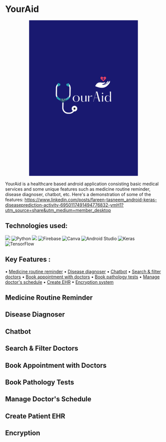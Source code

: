 # YourAid

<p align="center">
<img src="https://github.com/Kingsman-Service/YourAid/blob/main/yourAid.png"
width="350" 
     height="500">
</p>

YourAid is a healthcare based android application consisting basic medical services and some unique features such as medicine routine reminder, disease diagnoser, chatbot, etc. Here's a demonstration of some of the features:
https://www.linkedin.com/posts/fareen-tasneem_android-keras-diseaseprediction-activity-6950117491494776832-ymH1?utm_source=share&utm_medium=member_desktop

## Technologies used:

<img src="https://img.shields.io/badge/Java-ED8B00?style=for-the-badge&logo=java&logoColor=white"/> ![Python](https://img.shields.io/badge/python-3670A0?style=for-the-badge&logo=python&logoColor=ffdd54) <img src="https://img.shields.io/badge/SQLite-07405E?style=for-the-badge&logo=sqlite&logoColor=white"/> ![Firebase](https://img.shields.io/badge/firebase-%23039BE5.svg?style=for-the-badge&logo=firebase) ![Canva](https://img.shields.io/badge/Canva-%2300C4CC.svg?style=for-the-badge&logo=Canva&logoColor=white) ![Android Studio](https://img.shields.io/badge/Android%20Studio-3DDC84.svg?style=for-the-badge&logo=android-studio&logoColor=white) ![Keras](https://img.shields.io/badge/Keras-%23D00000.svg?style=for-the-badge&logo=Keras&logoColor=white) ![TensorFlow](https://img.shields.io/badge/TensorFlow-%23FF6F00.svg?style=for-the-badge&logo=TensorFlow&logoColor=white) 

## Key Features :

• [Medicine routine reminder](https://github.com/Kingsman-Service/YourAid#medicine-routine-reminder) • [Disease diagnoser](https://github.com/Kingsman-Service/YourAid#disease-diagnoser) • [Chatbot](https://github.com/Kingsman-Service/YourAid#chatbot) • [Search & filter doctors](https://github.com/Kingsman-Service/YourAid#search--filter-doctors) • [Book appointment with doctors](https://github.com/Kingsman-Service/YourAid#book-apointment-with-doctors) • [Book pathology tests](https://github.com/Kingsman-Service/YourAid#book-pathology-tests) • [Manage doctor's schedule](https://github.com/Kingsman-Service/YourAid#manage-doctors-schedule) • [Create EHR](https://github.com/Kingsman-Service/YourAid#create-patient-ehr) • [Encryption system](https://github.com/Kingsman-Service/YourAid#encryption)

## Medicine Routine Reminder

## Disease Diagnoser

## Chatbot

## Search & Filter Doctors

## Book Appointment with Doctors

## Book Pathology Tests

## Manage Doctor's Schedule

## Create Patient EHR

## Encryption
